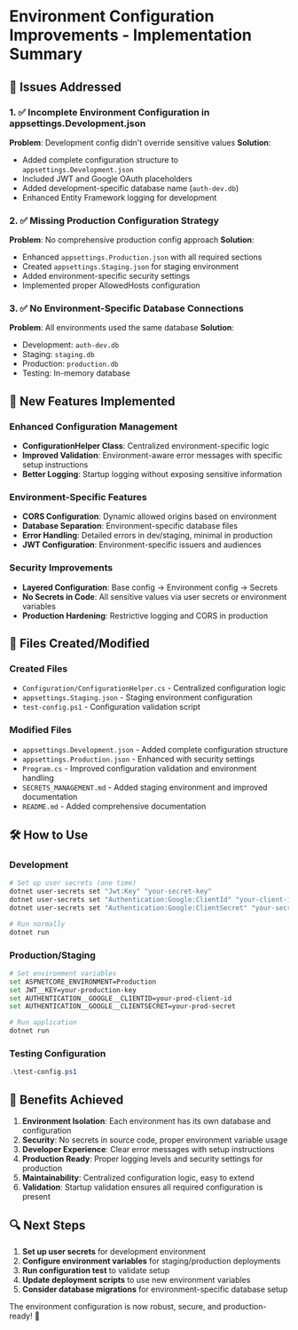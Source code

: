 # Environment Configuration Improvements - Implementation Summary

## 🎯 Issues Addressed

### 1. ✅ Incomplete Environment Configuration in appsettings.Development.json

**Problem**: Development config didn't override sensitive values
**Solution**:

- Added complete configuration structure to `appsettings.Development.json`
- Included JWT and Google OAuth placeholders
- Added development-specific database name (`auth-dev.db`)
- Enhanced Entity Framework logging for development

### 2. ✅ Missing Production Configuration Strategy  

**Problem**: No comprehensive production config approach
**Solution**:

- Enhanced `appsettings.Production.json` with all required sections
- Created `appsettings.Staging.json` for staging environment
- Added environment-specific security settings
- Implemented proper AllowedHosts configuration

### 3. ✅ No Environment-Specific Database Connections

**Problem**: All environments used the same database
**Solution**:

- Development: `auth-dev.db`
- Staging: `staging.db`
- Production: `production.db`
- Testing: In-memory database

## 🚀 New Features Implemented

### Enhanced Configuration Management

- **ConfigurationHelper Class**: Centralized environment-specific logic
- **Improved Validation**: Environment-aware error messages with specific setup instructions
- **Better Logging**: Startup logging without exposing sensitive information

### Environment-Specific Features

- **CORS Configuration**: Dynamic allowed origins based on environment
- **Database Separation**: Environment-specific database files
- **Error Handling**: Detailed errors in dev/staging, minimal in production
- **JWT Configuration**: Environment-specific issuers and audiences

### Security Improvements

- **Layered Configuration**: Base config → Environment config → Secrets
- **No Secrets in Code**: All sensitive values via user secrets or environment variables
- **Production Hardening**: Restrictive logging and CORS in production

## 📁 Files Created/Modified

### Created Files

- `Configuration/ConfigurationHelper.cs` - Centralized configuration logic
- `appsettings.Staging.json` - Staging environment configuration  
- `test-config.ps1` - Configuration validation script

### Modified Files

- `appsettings.Development.json` - Added complete configuration structure
- `appsettings.Production.json` - Enhanced with security settings
- `Program.cs` - Improved configuration validation and environment handling
- `SECRETS_MANAGEMENT.md` - Added staging environment and improved documentation
- `README.md` - Added comprehensive documentation

## 🛠️ How to Use

### Development

```bash
# Set up user secrets (one time)
dotnet user-secrets set "Jwt:Key" "your-secret-key"
dotnet user-secrets set "Authentication:Google:ClientId" "your-client-id"  
dotnet user-secrets set "Authentication:Google:ClientSecret" "your-secret"

# Run normally
dotnet run
```

### Production/Staging

```bash
# Set environment variables
set ASPNETCORE_ENVIRONMENT=Production
set JWT__KEY=your-production-key
set AUTHENTICATION__GOOGLE__CLIENTID=your-prod-client-id
set AUTHENTICATION__GOOGLE__CLIENTSECRET=your-prod-secret

# Run application
dotnet run
```

### Testing Configuration

```powershell
.\test-config.ps1
```

## 🎉 Benefits Achieved

1. **Environment Isolation**: Each environment has its own database and configuration
2. **Security**: No secrets in source code, proper environment variable usage
3. **Developer Experience**: Clear error messages with setup instructions
4. **Production Ready**: Proper logging levels and security settings for production
5. **Maintainability**: Centralized configuration logic, easy to extend
6. **Validation**: Startup validation ensures all required configuration is present

## 🔍 Next Steps

1. **Set up user secrets** for development environment
2. **Configure environment variables** for staging/production deployments  
3. **Run configuration test** to validate setup
4. **Update deployment scripts** to use new environment variables
5. **Consider database migrations** for environment-specific database setup

The environment configuration is now robust, secure, and production-ready! 🚀
